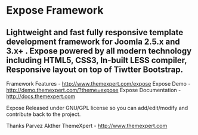 # Expose Framework
## Lightweight and fast fully responsive template development framework for Joomla 2.5.x and 3.x+ . Expose powered by all modern technology including HTML5, CSS3, In-built LESS compiler, Responsive layout on top of Tiwtter Bootstrap.

Framework Features - http://www.themexpert.com/expose
Expose Demo - http://demo.themexpert.com/?theme=expose
Expose Documentation - http://docs.themexpert.com

Expose Released under GNU/GPL license so you can add/edit/modify and contribute back to the project.

Thanks
Parvez Akther
ThemeXpert - http://www.themexpert.com